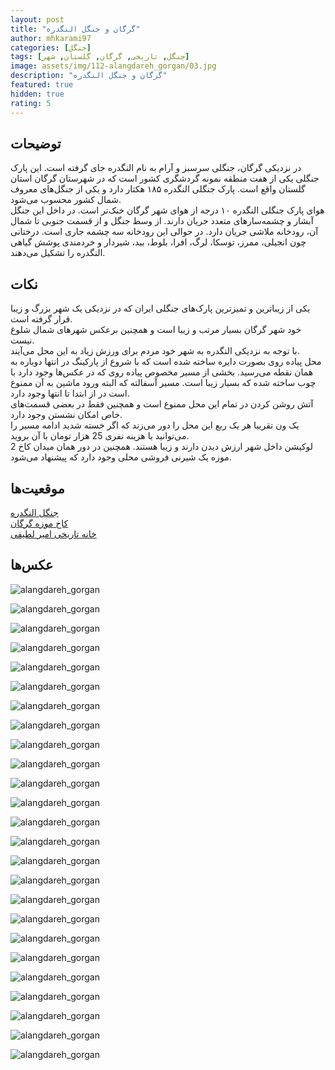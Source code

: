 ```yaml
---
layout: post
title: "گرگان و جنگل النگدره"
author: mhkarami97
categories: [جنگل]
tags: [جنگل, تاریخی, گرگان, گلستان, شهر]
image: assets/img/112-alangdareh_gorgan/03.jpg
description: "گرگان و جنگل النگدره"
featured: true
hidden: true
rating: 5
---
```


## توضیحات
در نزدیکی گرگان، جنگلی سرسبز و آرام به نام النگدره جای گرفته است. این پارک جنگلی یکی از هفت منطقه نمونه گردشگری کشور است که در شهرستان گرگان استان گلستان واقع است. پارک جنگلی النگدره ۱۸۵ هکتار دارد و یکی از جنگل‌های معروف شمال کشور محسوب می‌شود.  
هوای پارک جنگلی النگدره ۱۰ درجه از هوای شهر گرگان خنک‌تر است. در داخل این جنگل آبشار و چشمه‌سارهای متعدد جریان دارند. از وسط جنگل و از قسمت جنوبی تا شمال آن، رودخانه ملاشی جریان دارد. در حوالی این رودخانه سه چشمه جاری است. درختانی چون انجیلی، ممرز، توسکا، لرگ، افرا، بلوط، بید، شیردار و خردمندی پوشش گیاهی النگدره را تشکیل می‌دهند.  

## نکات
یکی از زیباترین و تمیزترین پارک‌های جنگلی ایران که در نزدیکی یک شهر بزرگ و زیبا قرار گرفته است.  
خود شهر گرگان بسیار مرتب و زیبا است و همچنین برعکس شهرهای شمال شلوغ نیست.  
با توجه به نزدیکی النگدره به شهر خود مردم برای ورزش زیاد به این محل می‌آیند.  
محل پیاده روی بصورت دایره ساخته شده است که با شروع از پارکینگ در انتها دوباره به همان نقطه می‌رسید. بخشی از مسیر مخصوص پیاده روی که در عکس‌ها وجود دارد با چوب ساخته شده که بسیار زیبا است. مسیر آسفالته که البته ورود ماشین به آن ممنوع است در از ابتدا تا انتها وجود دارد.  
آتش روشن کردن در تمام این محل ممنوع است و همچنین فقط در بعضی قسمت‌های خاص امکان نشستن وجود دارد.  
یک ون تقریبا هر یک ربع این محل را دور می‌زند که اگر خسته شدید ادامه مسیر را می‌توانید با هزینه نفری 25 هزار تومان با آن بروید.  
2 لوکیشن داخل شهر ارزش دیدن دارند و زیبا هستند. همچنین در دور همان میدان کاخ موزه یک شیرنی فروشی محلی وجود دارد که پیشنهاد می‌شود.  

## موقعیت‌ها
[جنگل النگدره](https://www.google.com/maps/place/%D8%A7%D9%84%D9%86%DA%AF%D8%AF%D8%B1%D9%87%E2%80%AD/@36.7859575,54.4320658,15z/data=!4m6!3m5!1s0x3f833566f16d537f:0xff374b1b394ad097!8m2!3d36.785958!4d54.4511215!16s%2Fg%2F11h3bcn2wn?entry=ttu&g_ep=EgoyMDI1MDMyNS4xIKXMDSoASAFQAw%3D%3D)  
[کاخ موزه گرگان](https://www.google.com/maps/place/Gorgan+Palace+Museum/@36.8345504,54.4337091,15z/data=!4m6!3m5!1s0x3f83361dfa62286b:0xa639f91f123f354d!8m2!3d36.8386309!4d54.434756!16s%2Fg%2F11f15j6pbh?entry=ttu&g_ep=EgoyMDI1MDMyNS4xIKXMDSoASAFQAw%3D%3D)  
[خانه تاریخی امیر لطیفی](https://www.google.com/maps/place/Gorgan+Craft+Museum/@36.8345504,54.4337091,15z/data=!4m6!3m5!1s0x3f8349e17672f9e1:0xe99fad87b5553003!8m2!3d36.8427387!4d54.429747!16s%2Fg%2F11b6zpdt0g?entry=ttu&g_ep=EgoyMDI1MDMyNS4xIKXMDSoASAFQAw%3D%3D)  

## عکس‌ها

![alangdareh_gorgan](/assets/img/112-alangdareh_gorgan/01.jpg)  
  
![alangdareh_gorgan](/assets/img/112-alangdareh_gorgan/02.jpg)  
  
![alangdareh_gorgan](/assets/img/112-alangdareh_gorgan/03.jpg)  
  
![alangdareh_gorgan](/assets/img/112-alangdareh_gorgan/04.jpg)  
  
![alangdareh_gorgan](/assets/img/112-alangdareh_gorgan/05.jpg)  
  
![alangdareh_gorgan](/assets/img/112-alangdareh_gorgan/06.jpg)  
  
![alangdareh_gorgan](/assets/img/112-alangdareh_gorgan/07.jpg)  
  
![alangdareh_gorgan](/assets/img/112-alangdareh_gorgan/08.jpg)  
  
![alangdareh_gorgan](/assets/img/112-alangdareh_gorgan/09.jpg)  
  
![alangdareh_gorgan](/assets/img/112-alangdareh_gorgan/10.jpg)  
  
![alangdareh_gorgan](/assets/img/112-alangdareh_gorgan/11.jpg)  
  
![alangdareh_gorgan](/assets/img/112-alangdareh_gorgan/12.jpg)  
  
![alangdareh_gorgan](/assets/img/112-alangdareh_gorgan/13.jpg)  
  
![alangdareh_gorgan](/assets/img/112-alangdareh_gorgan/14.jpg)  
  
![alangdareh_gorgan](/assets/img/112-alangdareh_gorgan/15.jpg)  
  
![alangdareh_gorgan](/assets/img/112-alangdareh_gorgan/16.jpg)  
  
![alangdareh_gorgan](/assets/img/112-alangdareh_gorgan/17.jpg)  
  
![alangdareh_gorgan](/assets/img/112-alangdareh_gorgan/18.jpg)  
  
![alangdareh_gorgan](/assets/img/112-alangdareh_gorgan/19.jpg)  
  
![alangdareh_gorgan](/assets/img/112-alangdareh_gorgan/20.jpg)  
  
![alangdareh_gorgan](/assets/img/112-alangdareh_gorgan/21.jpg)  
  
![alangdareh_gorgan](/assets/img/112-alangdareh_gorgan/22.jpg)  
  
![alangdareh_gorgan](/assets/img/112-alangdareh_gorgan/23.jpg)  
  
![alangdareh_gorgan](/assets/img/112-alangdareh_gorgan/24.jpg)  
  
![alangdareh_gorgan](/assets/img/112-alangdareh_gorgan/25.jpg)  

